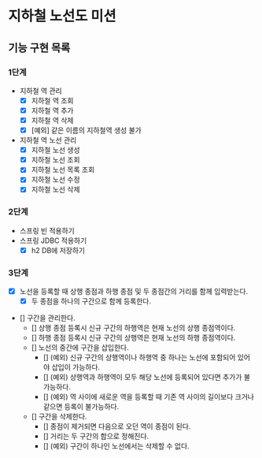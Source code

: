 # 지하철 노선도 미션

## 기능 구현 목록

### 1단계

- 지하철 역 관리
    - [x] 지하철 역 조회
    - [x] 지하철 역 추가
    - [x] 지하철 역 삭제
    - [x] [예외] 같은 이름의 지하철역 생성 불가
- 지하철 역 노선 관리
    - [x] 지하철 노선 생성
    - [x] 지하철 노선 조회
    - [x] 지하철 노선 목록 조회
    - [x] 지하철 노선 수정
    - [x] 지하철 노선 삭제

### 2단계

- 스프링 빈 적용하기
- 스프링 JDBC 적용하기
    - [x] h2 DB에 저장하기

### 3단계

* [x] 노선을 등록할 때 상행 종점과 하행 종점 및 두 종점간의 거리를 함께 입력받는다.
    * [x] 두 종점을 하나의 구간으로 함께 등록한다.
* [] 구간을 관리한다.
    * [] 상행 종점 등록시 신규 구간의 하행역은 현재 노선의 상행 종점역이다.
    * [] 하행 종점 등록시 신규 구간의 상행역은 현재 노선의 하행 종점역이다.
    * [] 노선의 중간에 구간을 삽입한다.
        * [] (예외) 신규 구간의 상행역이나 하행역 중 하나는 노선에 포함되어 있어야 삽입이 가능하다.
        * [] (예외) 상행역과 하행역이 모두 해당 노선에 등록되어 있다면 추가가 불가능하다.
        * [] (예외) 역 사이에 새로운 역을 등록할 때 기존 역 사이의 길이보다 크거나 같으면 등록이 불가능하다.
    * [] 구간을 삭제한다.
        * [] 종점이 제거되면 다음으로 오던 역이 종점이 된다.
        * [] 거리는 두 구간의 합으로 정해진다.
        * [] (예외) 구간이 하나인 노선에서는 삭제할 수 없다.
